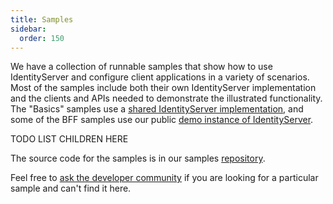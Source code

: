 ```yaml
---
title: Samples
sidebar:
  order: 150
---
```



We have a collection of runnable samples that show how to use IdentityServer and configure client applications in a variety of scenarios. Most of the samples include both their own IdentityServer implementation and the
clients and APIs needed to demonstrate the illustrated functionality. The "Basics" samples use a [shared IdentityServer implementation](https://github.com/DuendeSoftware/Samples/tree/main/IdentityServer/v7/Basics/IdentityServer), and some of the BFF samples use our public [demo instance of IdentityServer](https://demo.duendesoftware.com/).

TODO LIST CHILDREN HERE

The source code for the samples is in our samples [repository](https://github.com/DuendeSoftware/Samples/tree/main/IdentityServer/v7).

Feel free to [ask the developer community](https://github.com/DuendeSoftware/community/discussions) if you are looking for a particular sample and can't find it here.
